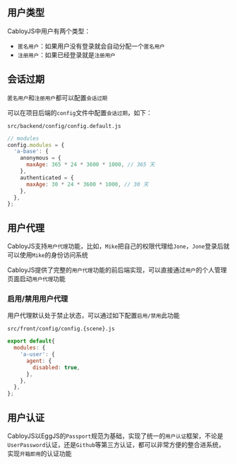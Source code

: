 ## 用户类型

CabloyJS中用户有两个类型：

- `匿名用户`：如果用户没有登录就会自动分配一个`匿名用户`
- `注册用户`：如果已经登录就是`注册用户`

## 会话过期

`匿名用户`和`注册用户`都可以配置`会话过期`

可以在项目后端的`config`文件中配置`会话过期`，如下：

`src/backend/config/config.default.js`

```javascript
// modules
config.modules = {
  'a-base': {
    anonymous = {
      maxAge: 365 * 24 * 3600 * 1000, // 365 天
    },
    authenticated = {
      maxAge: 30 * 24 * 3600 * 1000, // 30 天
    },
  },
};
```

## 用户代理

CabloyJS支持`用户代理`功能，比如，`Mike`把自己的权限代理给`Jone`，`Jone`登录后就可以使用`Mike`的身份访问系统

CabloyJS提供了完整的`用户代理`功能的前后端实现，可以直接通过`用户`的个人管理页面启动`用户代理`功能

### 启用/禁用用户代理

用户代理默认处于禁止状态，可以通过如下配置`启用/禁用`此功能

`src/front/config/config.{scene}.js`

``` javascript
export default{
  modules: {
    'a-user': {
      agent: {
        disabled: true,
      },
    },
  },
};
```

## 用户认证

CabloyJS以EggJS的`Passport`规范为基础，实现了统一的`用户认证`框架，不论是`UserPassword`认证，还是`Github`等第三方认证，都可以非常方便的整合进系统，实现`开箱即用`的认证功能
